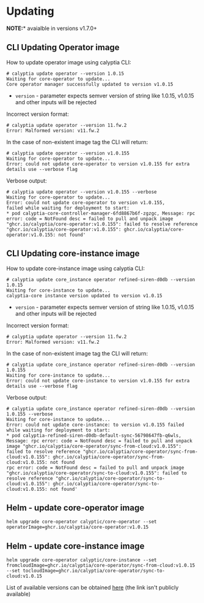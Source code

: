 # Updating

**NOTE:*** avaialble in versions v1.7.0+

## CLI Updating Operator image

How to update operator image using calyptia CLI:

```shel
# calyptia update operator --version 1.0.15
Waiting for core-operator to update...
Core operator manager successfully updated to version v1.0.15
```

* `version` - parameter expects semver version of string like 1.0.15, v1.0.15 and other inputs will be rejected

Incorrect version format:

```shell
# calyptia update operator --version 11.fw.2
Error: Malformed version: v11.fw.2
```

In the case of non-existent image tag the CLI will return:

```shell
# calyptia update operator --version v1.0.155
Waiting for core-operator to update...
Error: could not update core-operator to version v1.0.155 for extra details use --verbose flag
```

Verbose output:

```shell
# calyptia update operator --version v1.0.155 --verbose
Waiting for core-operator to update...
Error: could not update core-operator to version v1.0.155, 
failed while waiting for deployment to start:
* pod calyptia-core-controller-manager-6fd8867b6f-zgzgc, Message: rpc error: code = NotFound desc = failed to pull and unpack image "ghcr.io/calyptia/core-operator:v1.0.155": failed to resolve reference "ghcr.io/calyptia/core-operator:v1.0.155": ghcr.io/calyptia/core-operator:v1.0.155: not found'
```

## CLI Updating core-instance image

How to update core-instance image using calyptia CLI:

```shell
# calyptia update core_instance operator refined-siren-d0db --version 1.0.15
Waiting for core-instance to update...
calyptia-core instance version updated to version v1.0.15
```

* `version` - parameter expects semver version of string like 1.0.15, v1.0.15 and other inputs will be rejected

Incorrect version format:

```shell
# calyptia update operator --version 11.fw.2
Error: Malformed version: v11.fw.2
```

In the case of non-existent image tag the CLI will return:

```shell
# calyptia update core_instance operator refined-siren-d0db --version 1.0.155
Waiting for core-instance to update...
Error: could not update core-instance to version v1.0.155 for extra details use --verbose flag
```

Verbose output:

```shell
# calyptia update core_instance operator refined-siren-d0db --version 1.0.155 --verbose
Waiting for core-instance to update...
Error: could not update core-instance: to version v1.0.155 failed while waiting for deployment to start:
* pod calyptia-refined-siren-d0db-default-sync-56798647fb-q6wls, Message: rpc error: code = NotFound desc = failed to pull and unpack image "ghcr.io/calyptia/core-operator/sync-from-cloud:v1.0.155": failed to resolve reference "ghcr.io/calyptia/core-operator/sync-from-cloud:v1.0.155": ghcr.io/calyptia/core-operator/sync-from-cloud:v1.0.155: not found
rpc error: code = NotFound desc = failed to pull and unpack image "ghcr.io/calyptia/core-operator/sync-to-cloud:v1.0.155": failed to resolve reference "ghcr.io/calyptia/core-operator/sync-to-cloud:v1.0.155": ghcr.io/calyptia/core-operator/sync-to-cloud:v1.0.155: not found'
```

## Helm - update core-operator image

```shell
helm upgrade core-operator calyptic/core-operator --set operatorImage=ghcr.io/calyptia/core-operator:v1.0.15
```

## Helm - update core-instance image

```shell
helm upgrade core-operator calyptic/core-instance --set fromcloudImage=ghcr.io/calyptia/core-operator/sync-from-cloud:v1.0.15 --set tocloudImage=ghcr.io/calyptia/core-operator/sync-to-cloud:v1.0.15
```

List of available versions can be obtained [here](https://github.com/calyptia/core-operator/tags) (the link isn't publicly available)
